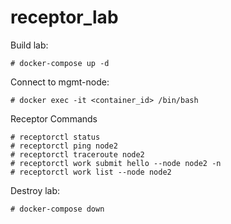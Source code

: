# receptor_lab

Build lab:
```
# docker-compose up -d
```

Connect to mgmt-node:
```
# docker exec -it <container_id> /bin/bash
```

Receptor Commands
```
# receptorctl status
# receptorctl ping node2
# receptorctl traceroute node2
# receptorctl work submit hello --node node2 -n 
# receptorctl work list --node node2
```

Destroy lab:
```
# docker-compose down
```
